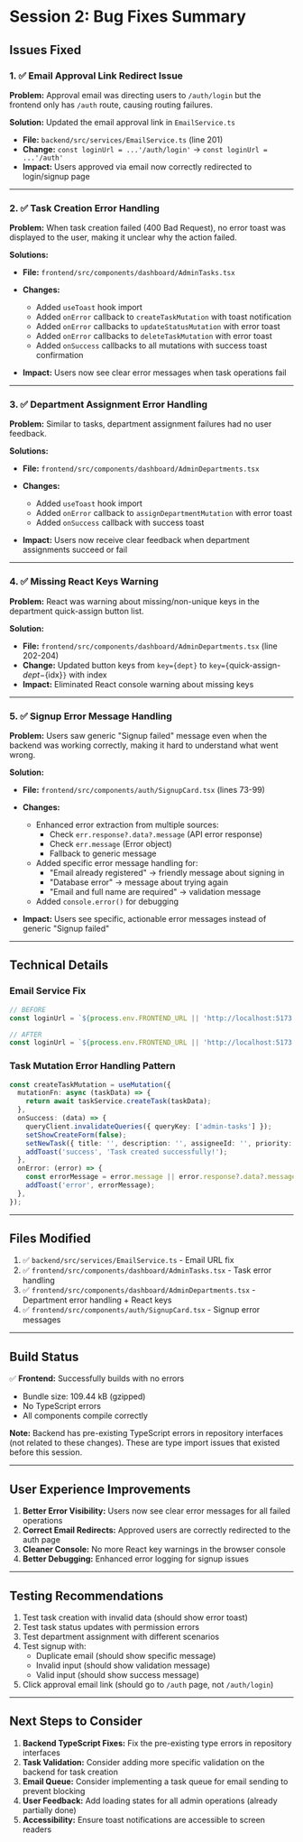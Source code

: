 # Session 2: Bug Fixes Summary

## Issues Fixed

### 1. ✅ Email Approval Link Redirect Issue
**Problem:** Approval email was directing users to `/auth/login` but the frontend only has `/auth` route, causing routing failures.

**Solution:** Updated the email approval link in `EmailService.ts`
- **File:** `backend/src/services/EmailService.ts` (line 201)
- **Change:** `const loginUrl = ...'/auth/login'` → `const loginUrl = ...'/auth'`
- **Impact:** Users approved via email now correctly redirected to login/signup page

---

### 2. ✅ Task Creation Error Handling
**Problem:** When task creation failed (400 Bad Request), no error toast was displayed to the user, making it unclear why the action failed.

**Solutions:**
- **File:** `frontend/src/components/dashboard/AdminTasks.tsx`
- **Changes:**
  - Added `useToast` hook import
  - Added `onError` callback to `createTaskMutation` with toast notification
  - Added `onError` callbacks to `updateStatusMutation` with error toast
  - Added `onError` callbacks to `deleteTaskMutation` with error toast
  - Added `onSuccess` callbacks to all mutations with success toast confirmation
  
- **Impact:** Users now see clear error messages when task operations fail

---

### 3. ✅ Department Assignment Error Handling
**Problem:** Similar to tasks, department assignment failures had no user feedback.

**Solutions:**
- **File:** `frontend/src/components/dashboard/AdminDepartments.tsx`
- **Changes:**
  - Added `useToast` hook import
  - Added `onError` callback to `assignDepartmentMutation` with error toast
  - Added `onSuccess` callback with success toast
  
- **Impact:** Users now receive clear feedback when department assignments succeed or fail

---

### 4. ✅ Missing React Keys Warning
**Problem:** React was warning about missing/non-unique keys in the department quick-assign button list.

**Solution:**
- **File:** `frontend/src/components/dashboard/AdminDepartments.tsx` (line 202-204)
- **Change:** Updated button keys from `key={dept}` to `key={`quick-assign-${dept}-${idx}`}` with index
- **Impact:** Eliminated React console warning about missing keys

---

### 5. ✅ Signup Error Message Handling
**Problem:** Users saw generic "Signup failed" message even when the backend was working correctly, making it hard to understand what went wrong.

**Solution:**
- **File:** `frontend/src/components/auth/SignupCard.tsx` (lines 73-99)
- **Changes:**
  - Enhanced error extraction from multiple sources:
    - Check `err.response?.data?.message` (API error response)
    - Check `err.message` (Error object)
    - Fallback to generic message
  - Added specific error message handling for:
    - "Email already registered" → friendly message about signing in
    - "Database error" → message about trying again
    - "Email and full name are required" → validation message
  - Added `console.error()` for debugging
  
- **Impact:** Users see specific, actionable error messages instead of generic "Signup failed"

---

## Technical Details

### Email Service Fix
```typescript
// BEFORE
const loginUrl = `${process.env.FRONTEND_URL || 'http://localhost:5173'}/auth/login`;

// AFTER
const loginUrl = `${process.env.FRONTEND_URL || 'http://localhost:5173'}/auth`;
```

### Task Mutation Error Handling Pattern
```typescript
const createTaskMutation = useMutation({
  mutationFn: async (taskData) => {
    return await taskService.createTask(taskData);
  },
  onSuccess: (data) => {
    queryClient.invalidateQueries({ queryKey: ['admin-tasks'] });
    setShowCreateForm(false);
    setNewTask({ title: '', description: '', assigneeId: '', priority: 'medium', dueDate: '' });
    addToast('success', 'Task created successfully!');
  },
  onError: (error) => {
    const errorMessage = error.message || error.response?.data?.message || 'Failed to create task';
    addToast('error', errorMessage);
  },
});
```

---

## Files Modified

1. ✅ `backend/src/services/EmailService.ts` - Email URL fix
2. ✅ `frontend/src/components/dashboard/AdminTasks.tsx` - Task error handling
3. ✅ `frontend/src/components/dashboard/AdminDepartments.tsx` - Department error handling + React keys
4. ✅ `frontend/src/components/auth/SignupCard.tsx` - Signup error messages

---

## Build Status

✅ **Frontend:** Successfully builds with no errors
- Bundle size: 109.44 kB (gzipped)
- No TypeScript errors
- All components compile correctly

**Note:** Backend has pre-existing TypeScript errors in repository interfaces (not related to these changes). These are type import issues that existed before this session.

---

## User Experience Improvements

1. **Better Error Visibility:** Users now see clear error messages for all failed operations
2. **Correct Email Redirects:** Approved users are correctly redirected to the auth page
3. **Cleaner Console:** No more React key warnings in the browser console
4. **Better Debugging:** Enhanced error logging for signup issues

---

## Testing Recommendations

1. Test task creation with invalid data (should show error toast)
2. Test task status updates with permission errors
3. Test department assignment with different scenarios
4. Test signup with:
   - Duplicate email (should show specific message)
   - Invalid input (should show validation message)
   - Valid input (should show success message)
5. Click approval email link (should go to `/auth` page, not `/auth/login`)

---

## Next Steps to Consider

1. **Backend TypeScript Fixes:** Fix the pre-existing type errors in repository interfaces
2. **Task Validation:** Consider adding more specific validation on the backend for task creation
3. **Email Queue:** Consider implementing a task queue for email sending to prevent blocking
4. **User Feedback:** Add loading states for all admin operations (already partially done)
5. **Accessibility:** Ensure toast notifications are accessible to screen readers
